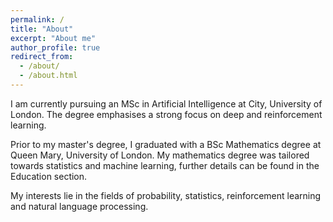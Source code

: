 ```yaml
---
permalink: /
title: "About"
excerpt: "About me"
author_profile: true
redirect_from: 
  - /about/
  - /about.html
---
```


I am currently pursuing an MSc in Artificial Intelligence at City, University of London. The degree emphasises a strong focus on deep and reinforcement learning.

Prior to my master's degree, I graduated with a BSc Mathematics degree at Queen Mary, University of London. My mathematics degree was tailored towards statistics and machine learning, further details can be found in the Education section.

My interests lie in the fields of probability, statistics, reinforcement learning and natural language processing.
